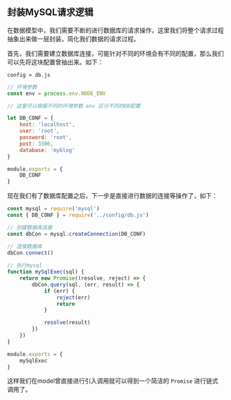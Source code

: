 ## 封装MySQL请求逻辑

在数据模型中，我们需要不断的进行数据库的请求操作，这里我们将整个请求过程抽象出来做一层封装，简化我们数据的请求过程。

首先，我们需要建立数据库连接，可能针对不同的环境会有不同的配置，那么我们可以先将这块配置曾抽出来。如下：

`config > db.js`
```javascript
// 环境参数
const env = process.env.NODE_ENV

// 这里可以根据不同的环境参数 env 区分不同的DB配置

let DB_CONF = {
    host: 'localhost',
    user: 'root',
    password: 'root',
    post: 3306,
    database: 'myblog'
}

module.exports = {
    DB_CONF
}
```

现在我们有了数据库配置之后，下一步是直接进行数据的连接等操作了，如下：
```javascript
const mysql = require('mysql')
const { DB_CONF } = require('../config/db.js')

// 创建数据库连接
const dbCon = mysql.createConnection(DB_CONF)

// 连接数据库
dbCon.connect()
 
// 执行mysql
function mySqlExec(sql) {
    return new Promise((resolve, reject) => {
        dbCon.query(sql, (err, result) => {
            if (err) {
                reject(err)
                return
            }

            resolve(result)
        })
    })
}

module.exports = {
    mySqlExec
}
```

这样我们在model曾直接进行引入调用就可以得到一个简洁的 `Promise` 进行链式调用了。